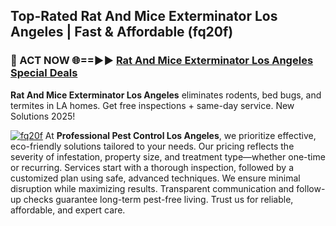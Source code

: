 ## Top-Rated Rat And Mice Exterminator Los Angeles | Fast & Affordable (fq20f)

<h3>🐜 ACT NOW 🌐==►► <a href="https://tinyurl.com/yc7vsfwc" rel="nofollow">Rat And Mice Exterminator Los Angeles Special Deals</a></h3>

**Rat And Mice Exterminator Los Angeles** eliminates rodents, bed bugs, and termites in LA homes. Get free inspections + same-day service. New Solutions 2025!

[![fq20f](https://i.imgur.com/1VzRXn8.jpeg)](https://tinyurl.com/yc7vsfwc)
At **Professional Pest Control Los Angeles**, we prioritize effective, eco-friendly solutions tailored to your needs. Our pricing reflects the severity of infestation, property size, and treatment type—whether one-time or recurring. Services start with a thorough inspection, followed by a customized plan using safe, advanced techniques. We ensure minimal disruption while maximizing results. Transparent communication and follow-up checks guarantee long-term pest-free living. Trust us for reliable, affordable, and expert care.